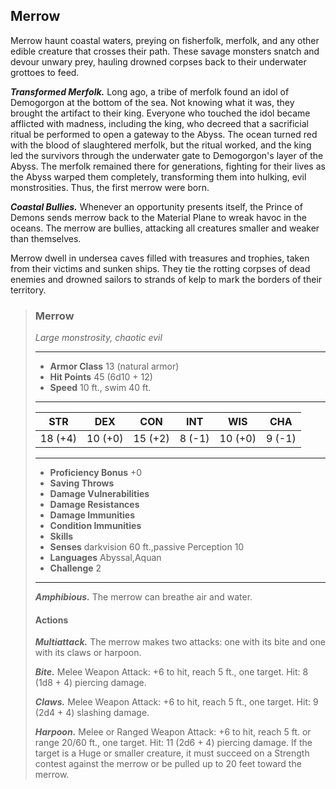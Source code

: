 ## Merrow
Merrow haunt coastal waters, preying on fisherfolk, merfolk, and any other edible creature that crosses their path. These savage monsters snatch and devour unwary prey, hauling drowned corpses back to their underwater grottoes to feed.

***Transformed Merfolk.*** Long ago, a tribe of merfolk found an idol of Demogorgon at the bottom of the sea. Not knowing what it was, they brought the artifact to their king. Everyone who touched the idol became afflicted with madness, including the king, who decreed that a sacrificial ritual be performed to open a gateway to the Abyss. The ocean turned red with the blood of slaughtered merfolk, but the ritual worked, and the king led the survivors through the underwater gate to Demogorgon's layer of the Abyss. The merfolk remained there for generations, fighting for their lives as the Abyss warped them completely, transforming them into hulking, evil monstrosities. Thus, the first merrow were born.

***Coastal Bullies.*** Whenever an opportunity presents itself, the Prince of Demons sends merrow back to the Material Plane to wreak havoc in the oceans. The merrow are bullies, attacking all creatures smaller and weaker than themselves.

Merrow dwell in undersea caves filled with treasures and trophies, taken from their victims and sunken ships. They tie the rotting corpses of dead enemies and drowned sailors to strands of kelp to mark the borders of their territory.

>### Merrow
>*Large monstrosity, chaotic evil*
>___
>- **Armor Class** 13 (natural armor)
>- **Hit Points** 45 (6d10 + 12)
>- **Speed** 10 ft., swim 40 ft.
>___
>|**STR**|**DEX**|**CON**|**INT**|**WIS**|**CHA**|
>|:---:|:---:|:---:|:---:|:---:|:---:|
>|18 (+4)|10 (+0)|15 (+2)|8 (-1)|10 (+0)|9 (-1)|
>
>___
>- **Proficiency Bonus** +0
>- **Saving Throws** 
>- **Damage Vulnerabilities** 
>- **Damage Resistances** 
>- **Damage Immunities** 
>- **Condition Immunities** 
>- **Skills** 
>- **Senses** darkvision 60 ft.,passive Perception 10
>- **Languages** Abyssal,Aquan
>- **Challenge** 2
>___
>***Amphibious.*** The merrow can breathe air and water.
>
>#### Actions
>***Multiattack.*** The merrow makes two attacks: one with its bite and one with its claws or harpoon.
>
>***Bite.*** Melee Weapon Attack: +6 to hit, reach 5 ft., one target. Hit: 8 (1d8 + 4) piercing damage.
>
>***Claws.*** Melee Weapon Attack: +6 to hit, reach 5 ft., one target. Hit: 9 (2d4 + 4) slashing damage.
>
>***Harpoon.*** Melee or Ranged Weapon Attack: +6 to hit, reach 5 ft. or range 20/60 ft., one target. Hit: 11 (2d6 + 4) piercing damage. If the target is a Huge or smaller creature, it must succeed on a Strength contest against the merrow or be pulled up to 20 feet toward the merrow.
>

